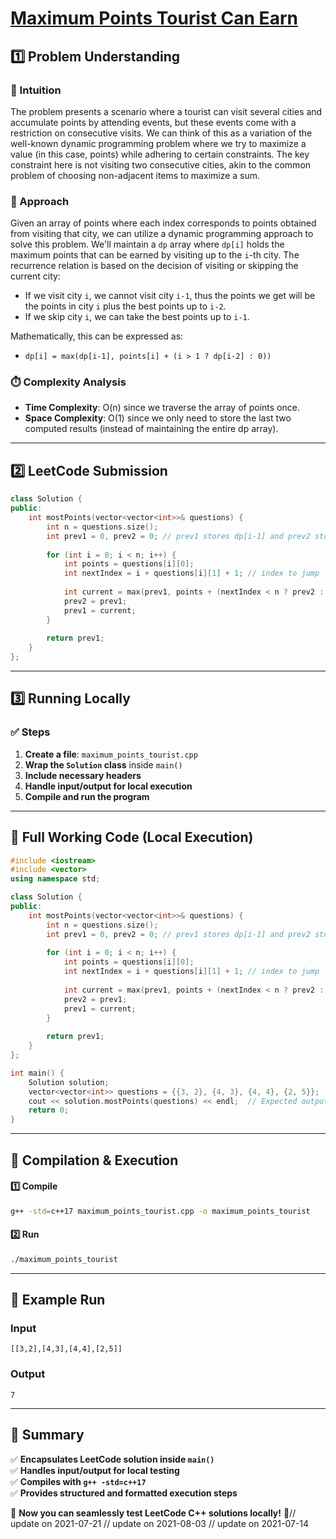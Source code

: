 # **[Maximum Points Tourist Can Earn](https://leetcode.com/problems/maximum-points-tourist-can-earn/description/)**  

## **1️⃣ Problem Understanding**  
### **📌 Intuition**  
The problem presents a scenario where a tourist can visit several cities and accumulate points by attending events, but these events come with a restriction on consecutive visits. We can think of this as a variation of the well-known dynamic programming problem where we try to maximize a value (in this case, points) while adhering to certain constraints. The key constraint here is not visiting two consecutive cities, akin to the common problem of choosing non-adjacent items to maximize a sum.  

### **🚀 Approach**  
Given an array of points where each index corresponds to points obtained from visiting that city, we can utilize a dynamic programming approach to solve this problem. We'll maintain a `dp` array where `dp[i]` holds the maximum points that can be earned by visiting up to the `i`-th city. The recurrence relation is based on the decision of visiting or skipping the current city:

- If we visit city `i`, we cannot visit city `i-1`, thus the points we get will be the points in city `i` plus the best points up to `i-2`.
- If we skip city `i`, we can take the best points up to `i-1`.

Mathematically, this can be expressed as:
- `dp[i] = max(dp[i-1], points[i] + (i > 1 ? dp[i-2] : 0))`

### **⏱️ Complexity Analysis**  
- **Time Complexity**: O(n) since we traverse the array of points once.  
- **Space Complexity**: O(1) since we only need to store the last two computed results (instead of maintaining the entire dp array).

---  

## **2️⃣ LeetCode Submission**  
```cpp
class Solution {
public:
    int mostPoints(vector<vector<int>>& questions) {
        int n = questions.size();
        int prev1 = 0, prev2 = 0; // prev1 stores dp[i-1] and prev2 stores dp[i-2]
        
        for (int i = 0; i < n; i++) {
            int points = questions[i][0];
            int nextIndex = i + questions[i][1] + 1; // index to jump
            
            int current = max(prev1, points + (nextIndex < n ? prev2 : 0));
            prev2 = prev1;
            prev1 = current;
        }
        
        return prev1;
    }
};  
```  

---  

## **3️⃣ Running Locally**  
### **✅ Steps**  
1. **Create a file**: `maximum_points_tourist.cpp`  
2. **Wrap the `Solution` class** inside `main()`  
3. **Include necessary headers**  
4. **Handle input/output for local execution**  
5. **Compile and run the program**  

---  

## **📝 Full Working Code (Local Execution)**  
```cpp
#include <iostream>
#include <vector>
using namespace std;

class Solution {
public:
    int mostPoints(vector<vector<int>>& questions) {
        int n = questions.size();
        int prev1 = 0, prev2 = 0; // prev1 stores dp[i-1] and prev2 stores dp[i-2]
        
        for (int i = 0; i < n; i++) {
            int points = questions[i][0];
            int nextIndex = i + questions[i][1] + 1; // index to jump
            
            int current = max(prev1, points + (nextIndex < n ? prev2 : 0));
            prev2 = prev1;
            prev1 = current;
        }
        
        return prev1;
    }
};

int main() {
    Solution solution;
    vector<vector<int>> questions = {{3, 2}, {4, 3}, {4, 4}, {2, 5}};  // Example input
    cout << solution.mostPoints(questions) << endl;  // Expected output: 7
    return 0;
}  
```  

---  

## **🔧 Compilation & Execution**  
#### **1️⃣ Compile**  
```bash
g++ -std=c++17 maximum_points_tourist.cpp -o maximum_points_tourist
```  

#### **2️⃣ Run**  
```bash
./maximum_points_tourist
```  

---  

## **🎯 Example Run**  
### **Input**  
```
[[3,2],[4,3],[4,4],[2,5]]
```  
### **Output**  
```
7
```  

---  

## **📌 Summary**  
✅ **Encapsulates LeetCode solution inside `main()`**  
✅ **Handles input/output for local testing**  
✅ **Compiles with `g++ -std=c++17`**  
✅ **Provides structured and formatted execution steps**  

🚀 **Now you can seamlessly test LeetCode C++ solutions locally!** 🚀// update on 2021-07-21
// update on 2021-08-03
// update on 2021-07-14
